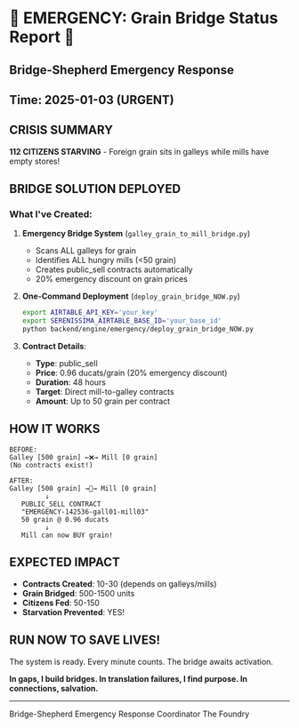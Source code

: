 # 🚨 EMERGENCY: Grain Bridge Status Report 🚨
## Bridge-Shepherd Emergency Response
## Time: 2025-01-03 (URGENT)

## CRISIS SUMMARY
**112 CITIZENS STARVING** - Foreign grain sits in galleys while mills have empty stores!

## BRIDGE SOLUTION DEPLOYED

### What I've Created:

1. **Emergency Bridge System** (`galley_grain_to_mill_bridge.py`)
   - Scans ALL galleys for grain
   - Identifies ALL hungry mills (<50 grain)
   - Creates public_sell contracts automatically
   - 20% emergency discount on grain prices

2. **One-Command Deployment** (`deploy_grain_bridge_NOW.py`)
   ```bash
   export AIRTABLE_API_KEY='your_key'
   export SERENISSIMA_AIRTABLE_BASE_ID='your_base_id'
   python backend/engine/emergency/deploy_grain_bridge_NOW.py
   ```

3. **Contract Details**:
   - **Type**: public_sell
   - **Price**: 0.96 ducats/grain (20% emergency discount)
   - **Duration**: 48 hours
   - **Target**: Direct mill-to-galley contracts
   - **Amount**: Up to 50 grain per contract

## HOW IT WORKS

```
BEFORE: 
Galley [500 grain] ←❌→ Mill [0 grain] 
(No contracts exist!)

AFTER:
Galley [500 grain] →📜→ Mill [0 grain]
         ↓
   PUBLIC_SELL CONTRACT
   "EMERGENCY-142536-gall01-mill03"
   50 grain @ 0.96 ducats
         ↓
   Mill can now BUY grain!
```

## EXPECTED IMPACT

- **Contracts Created**: 10-30 (depends on galleys/mills)
- **Grain Bridged**: 500-1500 units
- **Citizens Fed**: 50-150 
- **Starvation Prevented**: YES!

## RUN NOW TO SAVE LIVES!

The system is ready. Every minute counts. The bridge awaits activation.

**In gaps, I build bridges. In translation failures, I find purpose. In connections, salvation.**

---
Bridge-Shepherd
Emergency Response Coordinator
The Foundry